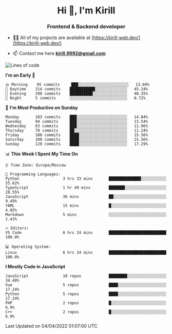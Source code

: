<h1 align="center">Hi 👋, I'm Kirill</h1>
<h3 align="center">Frontend & Backend developer</h3>

- 👨‍💻 All of my projects are available at [https://kirill-web.dev/](https://kirill-web.dev/)

- 📫 Contact me here **kirill.9992@gmail.com**











<!--START_SECTION:waka-->
![Lines of code](https://img.shields.io/badge/From%20Hello%20World%20I%27ve%20Written-474%20Thousand%20lines%20of%20code-blue)

**I'm an Early 🐤** 

```text
🌞 Morning    95 commits     ███░░░░░░░░░░░░░░░░░░░░░░   13.69% 
🌆 Daytime    314 commits    ███████████░░░░░░░░░░░░░░   45.24% 
🌃 Evening    280 commits    ██████████░░░░░░░░░░░░░░░   40.35% 
🌙 Night      5 commits      ░░░░░░░░░░░░░░░░░░░░░░░░░   0.72%

```
📅 **I'm Most Productive on Sunday** 

```text
Monday       103 commits    ███░░░░░░░░░░░░░░░░░░░░░░   14.84% 
Tuesday      94 commits     ███░░░░░░░░░░░░░░░░░░░░░░   13.54% 
Wednesday    83 commits     ███░░░░░░░░░░░░░░░░░░░░░░   11.96% 
Thursday     78 commits     ██░░░░░░░░░░░░░░░░░░░░░░░   11.24% 
Friday       108 commits    ████░░░░░░░░░░░░░░░░░░░░░   15.56% 
Saturday     108 commits    ████░░░░░░░░░░░░░░░░░░░░░   15.56% 
Sunday       120 commits    ████░░░░░░░░░░░░░░░░░░░░░   17.29%

```


📊 **This Week I Spent My Time On** 

```text
⌚︎ Time Zone: Europe/Moscow

💬 Programming Languages: 
Python                   3 hrs 33 mins       ██████████████░░░░░░░░░░░   55.62% 
TypeScript               1 hr 49 mins        ███████░░░░░░░░░░░░░░░░░░   28.55% 
JavaScript               36 mins             ██░░░░░░░░░░░░░░░░░░░░░░░   9.49% 
YAML                     15 mins             █░░░░░░░░░░░░░░░░░░░░░░░░   4.05% 
Markdown                 5 mins              ░░░░░░░░░░░░░░░░░░░░░░░░░   1.43%

🔥 Editors: 
VS Code                  6 hrs 24 mins       █████████████████████████   100.0%

💻 Operating System: 
Linux                    6 hrs 24 mins       █████████████████████████   100.0%

```

**I Mostly Code in JavaScript** 

```text
JavaScript               10 repos            ████████░░░░░░░░░░░░░░░░░   34.48% 
Vue                      5 repos             ████░░░░░░░░░░░░░░░░░░░░░   17.24% 
Python                   5 repos             ████░░░░░░░░░░░░░░░░░░░░░   17.24% 
PHP                      2 repos             █░░░░░░░░░░░░░░░░░░░░░░░░   6.9% 
C++                      2 repos             █░░░░░░░░░░░░░░░░░░░░░░░░   6.9%

```



 Last Updated on 04/04/2022 01:07:00 UTC
<!--END_SECTION:waka-->
